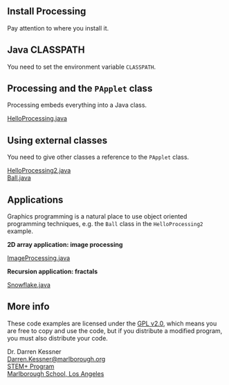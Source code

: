 ## Install Processing

Pay attention to where you install it.

## Java CLASSPATH

You need to set the environment variable `CLASSPATH`.

## Processing and the `PApplet` class

Processing embeds everything into a Java class.

[HelloProcessing.java](HelloProcessing.java)

## Using external classes

You need to give other classes a reference to the `PApplet` class.  

[HelloProcessing2.java](HelloProcessing2.java)  
[Ball.java](Ball.java)


## Applications

Graphics programming is a natural place to use object oriented programming
techniques, e.g. the `Ball` class in the `HelloProcessing2` example.

__2D array application: image processing__

[ImageProcessing.java](ImageProcessing.java)

__Recursion application: fractals__

[Snowflake.java](Snowflake.java)


## More info

These code examples are licensed under the [GPL v2.0](license.html), which means you are free
to copy and use the code, but if you distribute a modified program, you must
also distribute your code.

Dr. Darren Kessner  
[Darren.Kessner@marlborough.org](mailto:Darren.Kessner@marlborough.org)  
[STEM+ Program](http://stem.marlborough.org)  
[Marlborough School, Los Angeles](http://marlborough.org)  


